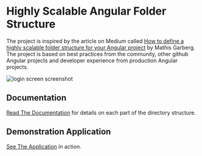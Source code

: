 Highly Scalable Angular Folder Structure
========================================

The project is inspired by the article on Medium called [How to define a highly scalable folder structure for your Angular project](https://itnext.io/choosing-a-highly-scalable-folder-structure-in-angular-d987de65ec7) by Mathis Garberg. The project is based on best practices from the community, other github Angular projects and developer experience from production Angular projects. 

![login screen screenshot](https://i.imgur.com/ViKy3U9.png)


Documentation
-------------

[Read The Documentation](https://angular-folder-structure.readthedocs.io/en/latest/#) for details on each part of the directory structure.


Demonstration Application
-------------------------

[See The Application](https://mathisgarberg.github.io/angular-folder-structure/) in action.  

